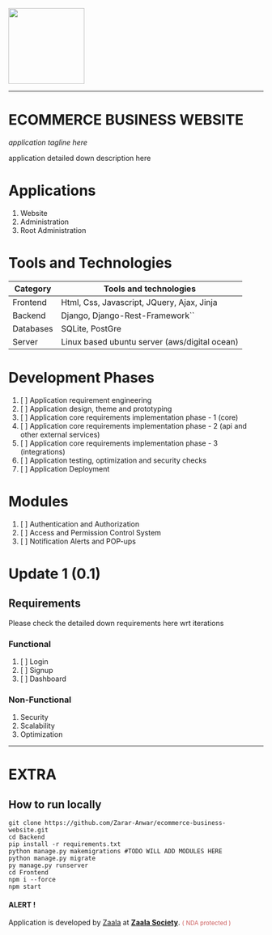 <p>
  <a href="https://zaalasociety.com/">
  <img src="https://zaalasociety.com/" height="150">
  </a>
</p>
<hr>

# ECOMMERCE BUSINESS WEBSITE

_application tagline here_

application detailed down description here

# Applications

1. Website
2. Administration
3. Root Administration

# Tools and Technologies


| Category  | Tools and technologies                        |
| --------- | --------------------------------------------- |
| Frontend  | Html, Css, Javascript, JQuery, Ajax, Jinja    |
| Backend   | Django, Django-Rest-Framework``               |
| Databases | SQLite, PostGre                               |
| Server    | Linux based ubuntu server (aws/digital ocean) |

# Development Phases

1. [ ]  Application requirement engineering
2. [ ]  Application design, theme and prototyping
3. [ ]  Application core requirements implementation phase - 1 (core)
4. [ ]  Application core requirements implementation phase - 2 (api and other external services)
5. [ ]  Application core requirements implementation phase - 3 (integrations)
6. [ ]  Application testing, optimization and security checks
7. [ ]  Application Deployment

# Modules

1. [ ]  Authentication and Authorization
2. [ ]  Access and Permission Control System
3. [ ]  Notification Alerts and POP-ups

# Update 1 (0.1)

## Requirements

Please check the detailed down requirements here wrt iterations

### Functional

1. [ ]  Login
2. [ ]  Signup
3. [ ]  Dashboard

### Non-Functional

1. Security
2. Scalability
3. Optimization

---

# EXTRA

## How to run locally

```shell
git clone https://github.com/Zarar-Anwar/ecommerce-business-website.git
cd Backend
pip install -r requirements.txt
python manage.py makemigrations #TODO WILL ADD MODULES HERE
python manage.py migrate
py manage.py runserver
cd Frontend
npm i --force
npm start
```

<h4>ALERT !</h4>
<p>Application is developed by <a href="https://github.com/Zarar-Anwar/">Zaala</a> at <b><a href="https://zaalasociety.com">Zaala Society</a></b>.
<small style="color: indianred">( NDA protected )</small>
</p>
